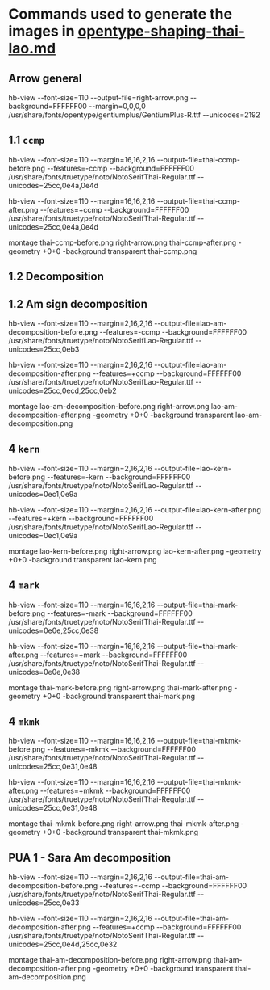 # Commands used to generate the images in [opentype-shaping-thai-lao.md](../../opentype-shaping-thai-lao.md)

## Arrow general

hb-view --font-size=110 --output-file=right-arrow.png --background=FFFFFF00 --margin=0,0,0,0 /usr/share/fonts/opentype/gentiumplus/GentiumPlus-R.ttf --unicodes=2192

## 1.1 `ccmp`

hb-view --font-size=110 --margin=16,16,2,16 --output-file=thai-ccmp-before.png --features=-ccmp --background=FFFFFF00 /usr/share/fonts/truetype/noto/NotoSerifThai-Regular.ttf --unicodes=25cc,0e4a,0e4d

hb-view --font-size=110 --margin=16,16,2,16 --output-file=thai-ccmp-after.png --features=+ccmp --background=FFFFFF00 /usr/share/fonts/truetype/noto/NotoSerifThai-Regular.ttf --unicodes=25cc,0e4a,0e4d

montage thai-ccmp-before.png right-arrow.png thai-ccmp-after.png -geometry +0+0 -background transparent thai-ccmp.png

## 1.2 Decomposition


## 1.2 Am sign decomposition

hb-view --font-size=110 --margin=2,16,2,16 --output-file=lao-am-decomposition-before.png --features=-ccmp --background=FFFFFF00 /usr/share/fonts/truetype/noto/NotoSerifLao-Regular.ttf --unicodes=25cc,0eb3

hb-view --font-size=110 --margin=2,16,2,16 --output-file=lao-am-decomposition-after.png --features=+ccmp --background=FFFFFF00 /usr/share/fonts/truetype/noto/NotoSerifLao-Regular.ttf --unicodes=25cc,0ecd,25cc,0eb2

montage lao-am-decomposition-before.png right-arrow.png lao-am-decomposition-after.png -geometry +0+0 -background transparent lao-am-decomposition.png


## 4 `kern`

hb-view --font-size=110 --margin=2,16,2,16 --output-file=lao-kern-before.png --features=-kern --background=FFFFFF00 /usr/share/fonts/truetype/noto/NotoSerifLao-Regular.ttf --unicodes=0ec1,0e9a

 hb-view --font-size=110 --margin=2,16,2,16 --output-file=lao-kern-after.png --features=+kern --background=FFFFFF00 /usr/share/fonts/truetype/noto/NotoSerifLao-Regular.ttf --unicodes=0ec1,0e9a

montage lao-kern-before.png right-arrow.png lao-kern-after.png -geometry +0+0 -background transparent lao-kern.png


## 4 `mark`

hb-view --font-size=110 --margin=16,16,2,16 --output-file=thai-mark-before.png --features=-mark --background=FFFFFF00 /usr/share/fonts/truetype/noto/NotoSerifThai-Regular.ttf --unicodes=0e0e,25cc,0e38

hb-view --font-size=110 --margin=16,16,2,16 --output-file=thai-mark-after.png --features=+mark --background=FFFFFF00 /usr/share/fonts/truetype/noto/NotoSerifThai-Regular.ttf --unicodes=0e0e,0e38

montage thai-mark-before.png right-arrow.png thai-mark-after.png -geometry +0+0 -background transparent thai-mark.png


## 4 `mkmk`

hb-view --font-size=110 --margin=16,16,2,16 --output-file=thai-mkmk-before.png --features=-mkmk --background=FFFFFF00 /usr/share/fonts/truetype/noto/NotoSerifThai-Regular.ttf --unicodes=25cc,0e31,0e48

hb-view --font-size=110 --margin=16,16,2,16 --output-file=thai-mkmk-after.png --features=+mkmk --background=FFFFFF00 /usr/share/fonts/truetype/noto/NotoSerifThai-Regular.ttf --unicodes=25cc,0e31,0e48

montage thai-mkmk-before.png right-arrow.png thai-mkmk-after.png -geometry +0+0 -background transparent thai-mkmk.png


## PUA 1 - Sara Am decomposition

hb-view --font-size=110 --margin=2,16,2,16 --output-file=thai-am-decomposition-before.png --features=-ccmp --background=FFFFFF00 /usr/share/fonts/truetype/noto/NotoSerifThai-Regular.ttf --unicodes=25cc,0e33

hb-view --font-size=110 --margin=2,16,2,16 --output-file=thai-am-decomposition-after.png --features=+ccmp --background=FFFFFF00 /usr/share/fonts/truetype/noto/NotoSerifThai-Regular.ttf --unicodes=25cc,0e4d,25cc,0e32

montage thai-am-decomposition-before.png right-arrow.png thai-am-decomposition-after.png -geometry +0+0 -background transparent thai-am-decomposition.png
























